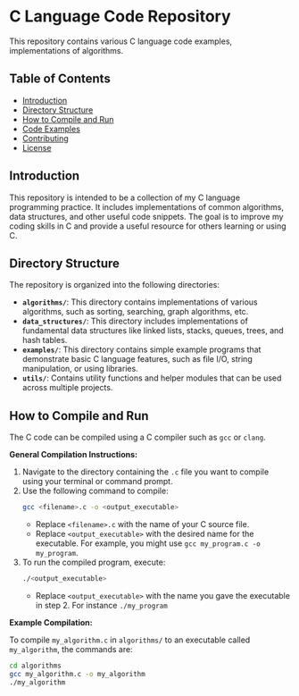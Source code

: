 # C Language Code Repository

This repository contains various C language code examples, implementations of algorithms.

## Table of Contents

- [Introduction](#introduction)
- [Directory Structure](#directory-structure)
- [How to Compile and Run](#how-to-compile-and-run)
- [Code Examples](#code-examples)
- [Contributing](#contributing)
- [License](#license)

## Introduction

This repository is intended to be a collection of my C language programming practice. It includes implementations of common algorithms, data structures, and other useful code snippets. The goal is to improve my coding skills in C and provide a useful resource for others learning or using C.

## Directory Structure

The repository is organized into the following directories:

*   **`algorithms/`**: This directory contains implementations of various algorithms, such as sorting, searching, graph algorithms, etc.
*   **`data_structures/`**: This directory includes implementations of fundamental data structures like linked lists, stacks, queues, trees, and hash tables.
*   **`examples/`**: This directory contains simple example programs that demonstrate basic C language features, such as file I/O, string manipulation, or using libraries.
*   **`utils/`**: Contains utility functions and helper modules that can be used across multiple projects.

## How to Compile and Run

The C code can be compiled using a C compiler such as `gcc` or `clang`.

**General Compilation Instructions:**

1.  Navigate to the directory containing the `.c` file you want to compile using your terminal or command prompt.
2.  Use the following command to compile:
    ```bash
    gcc <filename>.c -o <output_executable>
    ```
    -   Replace `<filename>.c` with the name of your C source file.
    -   Replace `<output_executable>` with the desired name for the executable. For example, you might use `gcc my_program.c -o my_program`.
3.  To run the compiled program, execute:
    ```bash
    ./<output_executable>
    ```
    -  Replace `<output_executable>` with the name you gave the executable in step 2. For instance `./my_program`

**Example Compilation:**

To compile `my_algorithm.c` in `algorithms/` to an executable called `my_algorithm`, the commands are:

```bash
cd algorithms
gcc my_algorithm.c -o my_algorithm
./my_algorithm
